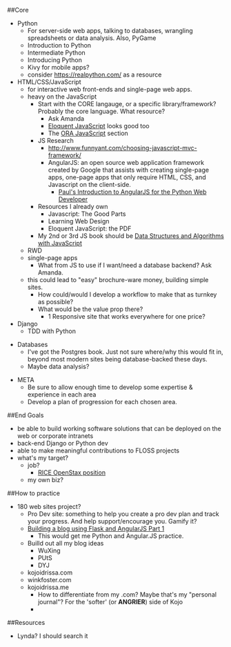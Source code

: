 ##Core
-  Python
    -  For server-side web apps, talking to databases, wrangling spreadsheets or data analysis. Also, PyGame
    -  Introduction to Python
    -  Intermediate Python
    -  Introducing Python
    -  Kivy for mobile apps?
    -  consider https://realpython.com/ as a resource
-  HTML/CSS/JavaScript
    +  for interactive web front-ends and single-page web apps.
    -  heavy on the JavaScript
        +  Start with the CORE langauge, or a specific library/framework? Probably the core language. What resource?
            *  Ask Amanda
            *  [Eloquent JavaScript](http://eloquentjavascript.net) looks good too
            *  The [ORA JavaScript](http://shop.oreilly.com/category/browse-subjects/programming/javascript.do) section
        +  JS Research
            *  http://www.funnyant.com/choosing-javascript-mvc-framework/
            +  AngularJS: an open source web application framework created by Google that assists with creating single-page apps, one-page apps that only require HTML, CSS, and Javascript on the client-side.
                *  [Paul's Introduction to AngularJS for the Python Web Developer](http://pyvideo.org/video/3157/an-introduction-to-angularjs-for-the-python-web-d)
        +  Resources I already own
            *  Javascript: The Good Parts
            *  Learning Web Design
            *  Eloquent JavaScript: the PDF
        +  My 2nd or 3rd JS book should be [Data Structures and Algorithms with JavaScript](http://shop.oreilly.com/product/0636920029557.do)
    -  RWD
    -  single-page apps
        +  What from JS to use if I want/need a database backend? Ask Amanda.
    -  this could lead to "easy" brochure-ware money, building simple sites. 
        -  How could/would I develop a workflow to make that as turnkey as possible?
        -  What would be the value prop there?
            +  1 Responsive site that works everywhere for one price?
-  Django
    +  TDD with Python
+  Databases
    *  I've got the Postgres book. Just not sure where/why this would fit in, beyond most modern sites being database-backed these days.
    *  Maybe data analysis?
*  META
    -  Be sure to allow enough time to develop some expertise & experience in each area
    -  Develop a plan of progression for each chosen area.

##End Goals
-  be able to build working software solutions that can be deployed on the web or corporate intranets
-  back-end Django or Python dev
-  able to make meaningful contributions to FLOSS projects
-  what's my target?
    -  job?
        +  [RICE OpenStax position](jobs.rice.edu/applicants/Central?quickFind=54509)
    -  my own biz?

##How to practice
- 180 web sites project?
    -  Pro Dev site: something to help you create a pro dev plan and track your progress. And help support/encourage you. Gamify it?
    -  [Building a blog using Flask and AngularJS Part 1](http://blog.john.mayonvolcanosoftware.com/building-a-blog-using-flask-and-angularjs-part-1/?utm_source=Python+Weekly+Newsletter&utm_campaign=7c725cb02d-Python_Weekly_Issue_154_August_28_2014&utm_medium=email&utm_term=0_9e26887fc5-7c725cb02d-312680573)
        +  This would get me Python and Angular.JS practice.
    -  Builld out all my  blog ideas
        +  WuXing
        +  PUtS
        +  DYJ
    -  kojoidrissa.com
    -  winkfoster.com
    -  kojoidrissa.me
        +  How to differentiate from my .com? Maybe that's my "personal journal"? For the 'softer' (or **ANGRIER**) side of Kojo
        +  

##Resources
-  Lynda? I should search it